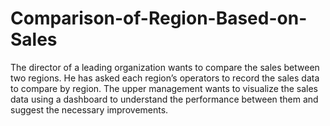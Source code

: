 # Comparison-of-Region-Based-on-Sales
The director of a leading organization wants to compare the sales between two regions. He has asked each region’s operators to record the sales data to compare by region. The upper management wants to visualize the sales data using a dashboard to understand the performance between them and suggest the necessary improvements.
